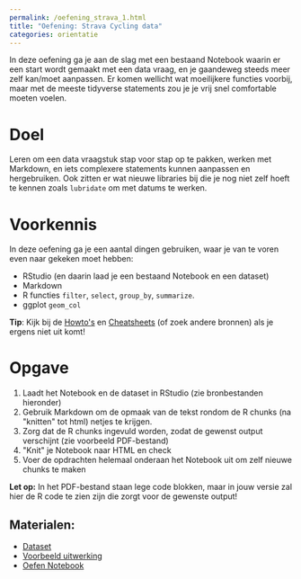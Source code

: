 ```yaml
---
permalink: /oefening_strava_1.html
title: "Oefening: Strava Cycling data"
categories: orientatie
---
```


In deze oefening ga je aan de slag met een bestaand Notebook waarin er een start wordt gemaakt met een data vraag, en je gaandeweg steeds meer zelf kan/moet aanpassen. Er komen wellicht wat moeilijkere functies voorbij, maar met de meeste tidyverse statements zou je je vrij snel comfortable moeten voelen.

# Doel
Leren om een data vraagstuk stap voor stap op te pakken, werken met Markdown, en iets complexere statements kunnen aanpassen en hergebruiken. Ook zitten er wat nieuwe libraries bij die je nog niet zelf hoeft te kennen zoals `lubridate` om met datums te werken.

# Voorkennis
In deze oefening ga je een aantal dingen gebruiken, waar je van te voren even naar gekeken moet hebben:
- RStudio (en daarin laad je een bestaand Notebook en een dataset)
- Markdown
- R functies `filter`, `select`, `group_by`, `summarize`.
- ggplot `geom_col`

**Tip**: Kijk bij de [Howto's](index_howtos) en [Cheatsheets](index_cheatsheets) (of zoek andere bronnen) als je ergens niet uit komt!

# Opgave
1. Laadt het Notebook en de dataset in RStudio (zie bronbestanden hieronder)
2. Gebruik Markdown om de opmaak van de tekst rondom de R chunks (na "knitten" tot html) netjes te krijgen.
3. Zorg dat de R chunks ingevuld worden, zodat de gewenst output verschijnt (zie voorbeeld PDF-bestand)
4. "Knit" je Notebook naar HTML en check
5. Voer de opdrachten helemaal onderaan het Notebook uit om zelf nieuwe chunks te maken

**Let op:** In het PDF-bestand staan lege code blokken, maar in jouw versie zal hier de R code te zien zijn die zorgt voor de gewenste output!

## Materialen:
- [Dataset](/assets/file/dataset_mystravadata.csv)
- [Voorbeeld uitwerking](/assets/file/Oefening_Strava_1_docent.pdf)
- [Oefen Notebook](/assets/file/Oefening_Strava_1.Rmd)
